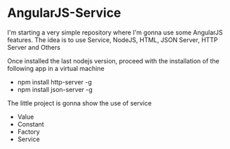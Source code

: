 # AngularJS-Service
I'm starting a very simple repository where I'm gonna use some AngularJS features. The idea is to use Service, NodeJS, HTML, JSON Server, HTTP Server and Others

Once installed the last nodejs version, proceed with the installation of the following app in a virtual machine
- npm install http-server -g
- npm install json-server -g

The little project is gonna show the use of service
- Value
- Constant
- Factory
- Service
